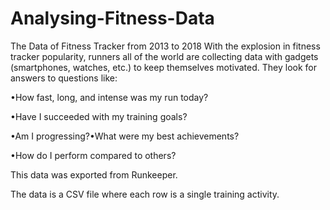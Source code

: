 # Analysing-Fitness-Data
The Data of Fitness Tracker from 2013 to 2018
With the explosion in fitness tracker popularity, runners all of the world are collecting data with gadgets (smartphones, watches, etc.) to keep themselves motivated. They look for answers to questions like:

•How fast, long, and intense was my run today?

•Have I succeeded with my training goals?

•Am I progressing?•What were my best achievements?

•How do I perform compared to others?

This data was exported from Runkeeper. 

The data is a CSV file where each row is a single training activity.
